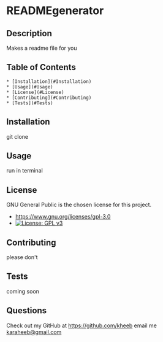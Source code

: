 # READMEgenerator

  ## Description
  Makes a readme file for you

  ## Table of Contents
    * [Installation](#Installation)
    * [Usage](#Usage)
    * [License](#License)
    * [Contributing](#Contributing)
    * [Tests](#Tests)

  ## Installation
  git clone

  ## Usage
  run in terminal
  
  ## License
  GNU General Public is the chosen license for this project.
  * https://www.gnu.org/licenses/gpl-3.0
  * [![License: GPL v3](https://img.shields.io/badge/License-GPLv3-blue.svg)](https://www.gnu.org/licenses/gpl-3.0)

  ## Contributing
  please don't

  ## Tests
  coming soon

  ## Questions
  Check out my GitHub at https://github.com/kheeb
  email me
  karaheeb@gmail.com
